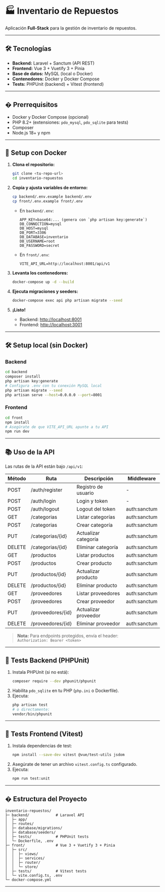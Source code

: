 # 🏭 Inventario de Repuestos

Aplicación **Full-Stack** para la gestión de inventario de repuestos.

---

## 🛠️ Tecnologías

- **Backend:** Laravel + Sanctum (API REST)
- **Frontend:** Vue 3 + Vuetify 3 + Pinia
- **Base de datos:** MySQL (local o Docker)
- **Contenedores:** Docker y Docker Compose
- **Tests:** PHPUnit (backend) + Vitest (frontend)

---

## � Prerrequisitos

- Docker y Docker Compose (opcional)
- PHP 8.2+ (extensiones: `pdo_mysql`, `pdo_sqlite` para tests)
- Composer
- Node.js 18+ y npm

---

## 🚀 Setup con Docker

1. **Clona el repositorio:**
   ```sh
   git clone <tu-repo-url>
   cd inventario-repuestos
   ```

2. **Copia y ajusta variables de entorno:**
   ```sh
   cp backend/.env.example backend/.env
   cp front/.env.example front/.env
   ```

   - En `backend/.env`:
     ```
     APP_KEY=base64:... (genera con `php artisan key:generate`)
     DB_CONNECTION=mysql
     DB_HOST=mysql
     DB_PORT=3306
     DB_DATABASE=inventario
     DB_USERNAME=root
     DB_PASSWORD=secret
     ```
   - En `front/.env`:
     ```
     VITE_API_URL=http://localhost:8001/api/v1
     ```

3. **Levanta los contenedores:**
   ```sh
   docker-compose up -d --build
   ```

4. **Ejecuta migraciones y seeders:**
   ```sh
   docker-compose exec api php artisan migrate --seed
   ```

5. **¡Listo!**
   - Backend: [http://localhost:8001](http://localhost:8001)
   - Frontend: [http://localhost:3001](http://localhost:3001)

---

## 🛠️ Setup local (sin Docker)

### Backend

```sh
cd backend
composer install
php artisan key:generate
# Configura .env con tu conexión MySQL local
php artisan migrate --seed
php artisan serve --host=0.0.0.0 --port=8001
```

### Frontend

```sh
cd front
npm install
# Asegúrate de que VITE_API_URL apunte a tu API
npm run dev
```

---

## 📚 Uso de la API

Las rutas de la API están bajo `/api/v1`:

| Método | Ruta                       | Descripción           | Middleware      |
|--------|----------------------------|-----------------------|-----------------|
| POST   | /auth/register             | Registro de usuario   | -               |
| POST   | /auth/login                | Login y token         | -               |
| POST   | /auth/logout               | Logout del token      | auth:sanctum    |
| GET    | /categorias                | Listar categorías     | auth:sanctum    |
| POST   | /categorias                | Crear categoría       | auth:sanctum    |
| PUT    | /categorias/{id}           | Actualizar categoría  | auth:sanctum    |
| DELETE | /categorias/{id}           | Eliminar categoría    | auth:sanctum    |
| GET    | /productos                 | Listar productos      | auth:sanctum    |
| POST   | /productos                 | Crear producto        | auth:sanctum    |
| PUT    | /productos/{id}            | Actualizar producto   | auth:sanctum    |
| DELETE | /productos/{id}            | Eliminar producto     | auth:sanctum    |
| GET    | /proveedores               | Listar proveedores    | auth:sanctum    |
| POST   | /proveedores               | Crear proveedor       | auth:sanctum    |
| PUT    | /proveedores/{id}          | Actualizar proveedor  | auth:sanctum    |
| DELETE | /proveedores/{id}          | Eliminar proveedor    | auth:sanctum    |

> **Nota:** Para endpoints protegidos, envía el header:  
> `Authorization: Bearer <token>`

---

## 🧪 Tests Backend (PHPUnit)

1. Instala PHPUnit (si no está):
   ```sh
   composer require --dev phpunit/phpunit
   ```
2. Habilita `pdo_sqlite` en tu PHP (`php.ini` o Dockerfile).
3. Ejecuta:
   ```sh
   php artisan test
   # o directamente:
   vendor/bin/phpunit
   ```

---

## 🧪 Tests Frontend (Vitest)

1. Instala dependencias de test:
   ```sh
   npm install --save-dev vitest @vue/test-utils jsdom
   ```
2. Asegúrate de tener un archivo `vitest.config.ts` configurado.
3. Ejecuta:
   ```sh
   npm run test:unit
   ```

---

## � Estructura del Proyecto

```
inventario-repuestos/
├─ backend/            # Laravel API
│  ├─ app/
│  ├─ routes/
│  ├─ database/migrations/
│  ├─ database/seeders/
│  ├─ tests/           # PHPUnit tests
│  └─ Dockerfile, .env
├─ front/              # Vue 3 + Vuetify 3 + Pinia
│  ├─ src/
│  │  ├─ views/
│  │  ├─ services/
│  │  ├─ router/
│  │  └─ store/
│  ├─ tests/           # Vitest tests
│  └─ vite.config.ts, .env
└─ docker-compose.yml
```
---